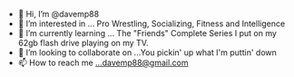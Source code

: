 - 👋 Hi, I’m @davemp88
- 👀 I’m interested in ... Pro Wrestling, Socializing, Fitness and Intelligence
- 🌱 I’m currently learning ... The "Friends" Complete Series I put on my 62gb flash drive playing on my TV.
- 💞️ I’m looking to collaborate on ...You pickin' up what I'm puttin' down
- 📫 How to reach me ...davemp88@gmail.com

<!---
davemp88/davemp88 is a ✨ special ✨ repository because its `README.md` (this file) appears on your GitHub profile.
You can click the Preview link to take a look at your changes.
--->
